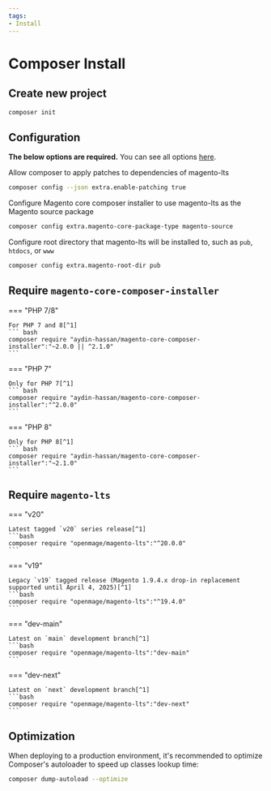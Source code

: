 ```yaml
---
tags:
- Install
---
```


# Composer Install

## Create new project

```bash
composer init
```

## Configuration

**The below options are required.** You can see all options [here](https://github.com/AydinHassan/magento-core-composer-installer#configuration).

Allow composer to apply patches to dependencies of magento-lts
```bash
composer config --json extra.enable-patching true
```

Configure Magento core composer installer to use magento-lts as the Magento source package
```bash
composer config extra.magento-core-package-type magento-source
```

Configure root directory that magento-lts will be installed to, such as `pub`, `htdocs`, or `www`
```bash
composer config extra.magento-root-dir pub
```

## Require `magento-core-composer-installer`

=== "PHP 7/8"

    For PHP 7 and 8[^1]
    ``` bash
    composer require "aydin-hassan/magento-core-composer-installer":"~2.0.0 || ^2.1.0"
    ```

=== "PHP 7"

    Only for PHP 7[^1]
    ``` bash
    composer require "aydin-hassan/magento-core-composer-installer":"^2.0.0"
    ```

=== "PHP 8"

    Only for PHP 8[^1]
    ``` bash
    composer require "aydin-hassan/magento-core-composer-installer":"~2.1.0"
    ```

## Require `magento-lts`

=== "v20"

    Latest tagged `v20` series release[^1]
    ```bash
    composer require "openmage/magento-lts":"^20.0.0"
    ```

=== "v19"

    Legacy `v19` tagged release (Magento 1.9.4.x drop-in replacement supported until April 4, 2025)[^1]
    ```bash
    composer require "openmage/magento-lts":"^19.4.0"
    ```

=== "dev-main"

    Latest on `main` development branch[^1]
    ```bash
    composer require "openmage/magento-lts":"dev-main"
    ```

=== "dev-next"

    Latest on `next` development branch[^1]
    ```bash
    composer require "openmage/magento-lts":"dev-next"
    ```

## Optimization

When deploying to a production environment, it's recommended to optimize Composer's autoloader to speed up classes lookup time:

```bash
composer dump-autoload --optimize
```

[^1]: <small>Select `y` to trust `magento-hackathon/magento-composer-installer` or `cweagans/composer-patches`.</small>
